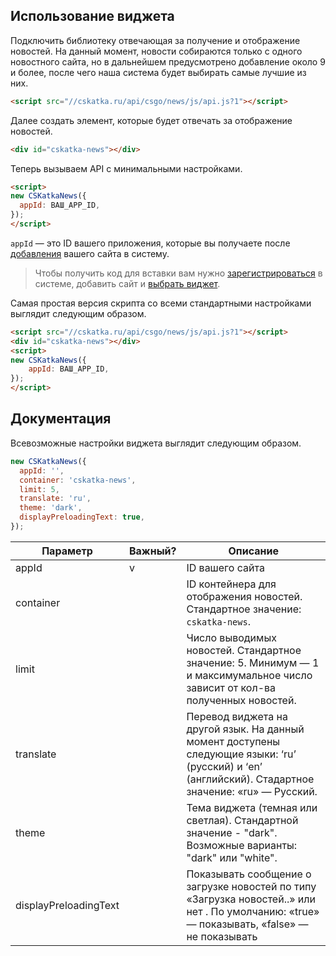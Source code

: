 ## Использование виджета

Подключить библиотеку отвечающая за получение и отображение новостей. На данный момент, новости собираются только с одного новостного сайта, но в дальнейшем предусмотрено добавление около 9 и более, после чего наша система будет выбирать самые лучшие из них. 

```html
<script src="//cskatka.ru/api/csgo/news/js/api.js?1"></script>
```

Далее создать элемент, которые будет отвечать за отображение новостей.

```html
<div id="cskatka-news"></div>
```

Теперь вызываем API с минимальными настройками.

```html 
<script>
new CSKatkaNews({ 
  appId: ВАШ_APP_ID, 
}); 
</script>
```

`appId` — это ID вашего приложения, которые вы получаете после [добавления](https://cskatka.ru/dev/add) вашего сайта в систему. 

> Чтобы получить код для вставки вам нужно [зарегистрироваться](https://cskatka.ru/site/signup) в системе, добавить сайт и [выбрать виджет](https://cskatka.ru/dev/).  

Самая простая версия скрипта со всеми стандартными настройками выглядит следующим образом.

```html 
<script src="//cskatka.ru/api/csgo/news/js/api.js?1"></script>
<div id="cskatka-news"></div>
<script>
new CSKatkaNews({ 
    appId: ВАШ_APP_ID, 
}); 
</script>
```

## Документация 
Всевозможные настройки виджета выглядит следующим образом.

```js
new CSKatkaNews({ 
  appId: '',
  container: 'cskatka-news', 
  limit: 5, 
  translate: 'ru',
  theme: 'dark',
  displayPreloadingText: true,
});
```

| Параметр              | Важный?| Описание                                                                                                                                                        |
|-----------------------|--------|-----------------------------------------------------------------------------------------------------------------------------------------------------------------|
| appId                 | v      | ID вашего сайта                                                                                                                                                 |
| container             |        | ID контейнера для отображения новостей. Стандартное значение: `cskatka-news`.                                                              |
| limit                 |        | Число выводимых новостей. Стандартное значение: 5. Минимум — 1 и максимумальное число зависит от кол-ва полученных новостей.                                                                               |
| translate             |        | Перевод виджета на другой язык. На данный момент доступены следующие языки: ‘ru’ (русский) и ‘en’ (английский). Стадартное значение: «ru» — Русский.            |
| theme					|	     | Тема виджета (темная или светлая). Стандартной значение - "dark". Возможные варианты: "dark" или "white".                                                       |
| displayPreloadingText |        | Показывать сообщение о загрузке новостей по типу «Загрузка новостей..» или нет . По умолчанию: «true» — показывать, «false» — не показывать                   |
